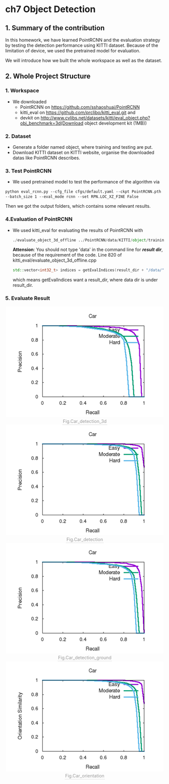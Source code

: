 # ch7 Object Detection

## 1. Summary of the contribution
 In this homework, we have learned PointRCNN and the evaluation strategy by testing the detection performance using KITTI dataset. Because of the limitation of device, we used the pretrained model for evaluation. 

 We will introduce how we built the whole workspace as well as the dataset. 

 ## 2. Whole Project Structure
 ### 1. Workspace
 * We downloaded 
   * PointRCNN on https://github.com/sshaoshuai/PointRCNN
   *  kitti_eval on https://github.com/prclibo/kitti_eval.git and 
   *  devkit on http://www.cvlibs.net/datasets/kitti/eval_object.php?obj_benchmark=3d(Download object development kit (1MB))

### 2. Dataset
* Generate a folder named object, where training and testing are put. 
* Download KITTI dataset on KITTI website, organise the downloaded datas like PointRCNN describes.
  
### 3. Test PointRCNN
* We used pretrained model to test the performance of the algorithm via 
 ~~~ pytho
 python eval_rcnn.py --cfg_file cfgs/default.yaml --ckpt PointRCNN.pth --batch_size 1 --eval_mode rcnn --set RPN.LOC_XZ_FINE False
~~~
Then we got the output folders, which contains some relevant results.

### 4.Evaluation of PointRCNN
* We used kitti_eval for evaluating the results of PointRCNN with 
  ~~~ python 
  ./evaluate_object_3d_offline ../PointRCNN/data/KITTI/object/training/label_2 ../PointRCNN/output/rcnn/default/eval/epoch_no_number/val/final_result 
  ~~~

  **Attension**: You should not type 'data' in the command line for ***result dir***, because of the requirement of the code.
  Line 820 of kitti_eval/evaluate_object_3d_offline.cpp
  ~~~ c++
  std::vector<int32_t> indices = getEvalIndices(result_dir + "/data/");
  ~~~
  which means getEvalIndices want a result_dir, where data dir is under result_dir.

### 5. Evaluate Result

<center>
    <img src="./output/../PointRCNN/output/rcnn/default/eval/epoch_no_number/val/final_result/plot/car_detection_3d.png" width="500"/>
    <br>
    <div style="color:orange; border-bottom: 1px solid #d9d9d9;
    display: inline-block;
    color: #999;
    padding: 2px;">Fig.Car_detection_3d</div>
</center>

<center>
    <img src="./output/../PointRCNN/output/rcnn/default/eval/epoch_no_number/val/final_result/plot/car_detection.png" width="500"/>
    <br>
    <div style="color:orange; border-bottom: 1px solid #d9d9d9;
    display: inline-block;
    color: #999;
    padding: 2px;">Fig.Car_detection</div>
</center>

<center>
    <img src="./output/../PointRCNN/output/rcnn/default/eval/epoch_no_number/val/final_result/plot/car_detection_ground.png" width="500"/>
    <br>
    <div style="color:orange; border-bottom: 1px solid #d9d9d9;
    display: inline-block;
    color: #999;
    padding: 2px;">Fig.Car_detection_ground</div>
</center>

<center>
    <img src="./output/../PointRCNN/output/rcnn/default/eval/epoch_no_number/val/final_result/plot/car_orientation.png" width="500"/>
    <br>
    <div style="color:orange; border-bottom: 1px solid #d9d9d9;
    display: inline-block;
    color: #999;
    padding: 2px;">Fig.Car_orientation</div>
</center>
